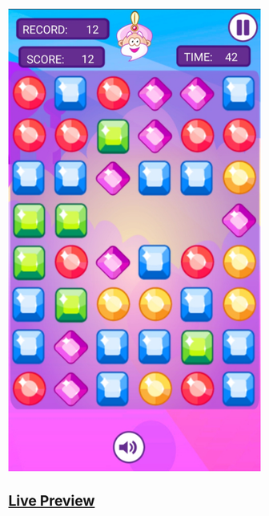 ![Screenshot](https://github.com/Kallpolo/Game-candydiamond/blob/main/demo.jpg)

# [Live Preview](https://kallpolo.github.io/Game-candydiamond/)
